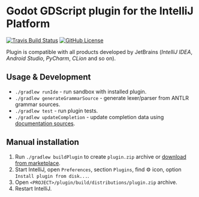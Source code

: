 # Godot GDScript plugin for the IntelliJ Platform

[![Travis Build Status][travis-build-badge]][travis-build-link] [![GitHub License][github-license-badge]][github-license-link]

Plugin is compatible with all products developed by JetBrains (*IntelliJ IDEA*, *Android Studio*, *PyCharm*, *CLion* and so on).

## Usage & Development

* `./gradlew runIde` - run sandbox with installed plugin.
* `./gradlew generateGrammarSource` - generate lexer/parser from ANTLR grammar sources.
* `./gradlew test` - run plugin tests.
* `./gradlew updateCompletion` - update completion data using [documentation sources](https://github.com/godotengine/godot/tree/master/doc/classes).

## Manual installation

1. Run `./gradlew buildPlugin` to create `plugin.zip` archive or [download from marketplace](https://plugins.jetbrains.com/plugin/13107).
2. Start IntelliJ, open `Preferences`, section `Plugins`, find :gear: icon, option `Install plugin from disk...`.
4. Open `<PROJECT>/plugin/build/distributions/plugin.zip` archive.
3. Restart IntelliJ.

[travis-build-badge]: https://travis-ci.org/exigow/intellij-gdscript.svg?branch=master
[travis-build-link]: https://travis-ci.org/exigow/intellij-gdscript?branch=master
[github-license-badge]: https://img.shields.io/github/license/exigow/intellij-gdscript?branch=master
[github-license-link]: https://github.com/exigow/intellij-gdscript/blob/master/license

